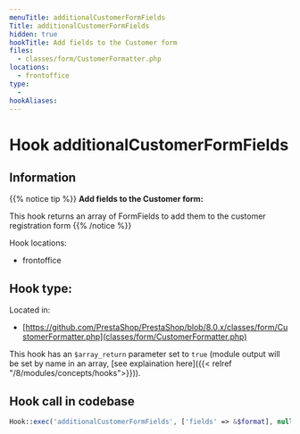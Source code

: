 ```yaml
---
menuTitle: additionalCustomerFormFields
Title: additionalCustomerFormFields
hidden: true
hookTitle: Add fields to the Customer form
files:
  - classes/form/CustomerFormatter.php
locations:
  - frontoffice
type:
  - 
hookAliases:
---
```


# Hook additionalCustomerFormFields

## Information

{{% notice tip %}}
**Add fields to the Customer form:** 

This hook returns an array of FormFields to add them to the customer registration form
{{% /notice %}}

Hook locations: 
  - frontoffice

Hook type: 
  - 

Located in: 
  - [https://github.com/PrestaShop/PrestaShop/blob/8.0.x/classes/form/CustomerFormatter.php](classes/form/CustomerFormatter.php)

This hook has an `$array_return` parameter set to `true` (module output will be set by name in an array, [see explaination here]({{< relref "/8/modules/concepts/hooks">}})).

## Hook call in codebase

```php
Hook::exec('additionalCustomerFormFields', ['fields' => &$format], null, true)
```